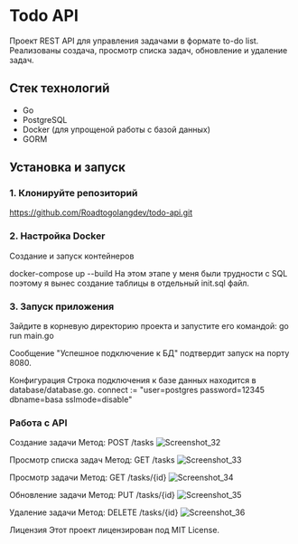 # Todo API
Проект REST API для управления задачами в формате to-do list. Реализованы создача, просмотр списка задач, обновление и удаление задач.

## Стек технологий

- Go 
- PostgreSQL 
- Docker (для упрощеной работы с базой данных)
- GORM 

## Установка и запуск

### 1. Клонируйте репозиторий

https://github.com/Roadtogolangdev/todo-api.git

### 2. Настройка Docker
Создание и запуск контейнеров

docker-compose up --build
На этом этапе у меня были трудности с SQL поэтому я вынес создание таблицы в отдельный init.sql файл.

### 3. Запуск приложения
Зайдите в корневую директорию проекта и запустите его командой: 
go run main.go

Сообщение "Успешное подключение к БД" подтвердит запуск на порту 8080. 

Конфигурация
Строка подключения к базе данных находится в database/database.go. 
connect := "user=postgres password=12345 dbname=basa sslmode=disable"

### Работа с API
Создание задачи
Метод: POST /tasks
![Screenshot_32](https://github.com/user-attachments/assets/a39102db-e64c-4fa6-a324-2d6a43868fa1)

Просмотр списка задач
Метод: GET /tasks
![Screenshot_33](https://github.com/user-attachments/assets/cc9a52a8-4abb-4574-a96f-272dad34c947)


Просмотр задачи
Метод: GET /tasks/{id}
![Screenshot_34](https://github.com/user-attachments/assets/c1f12c69-25aa-4cef-be61-e51bac602eda)


Обновление задачи
Метод: PUT /tasks/{id}
![Screenshot_35](https://github.com/user-attachments/assets/841786ca-be80-4a59-8023-551aa2f2934e)

Удаление задачи
Метод: DELETE /tasks/{id}
![Screenshot_36](https://github.com/user-attachments/assets/274fc558-dc0e-43c4-adda-330f15e18c6c)



Лицензия
Этот проект лицензирован под MIT License.
